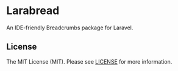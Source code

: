 # Larabread

An IDE-friendly Breadcrumbs package for Laravel.

## License
The MIT License (MIT). Please see [LICENSE](LICENSE) for more information.
